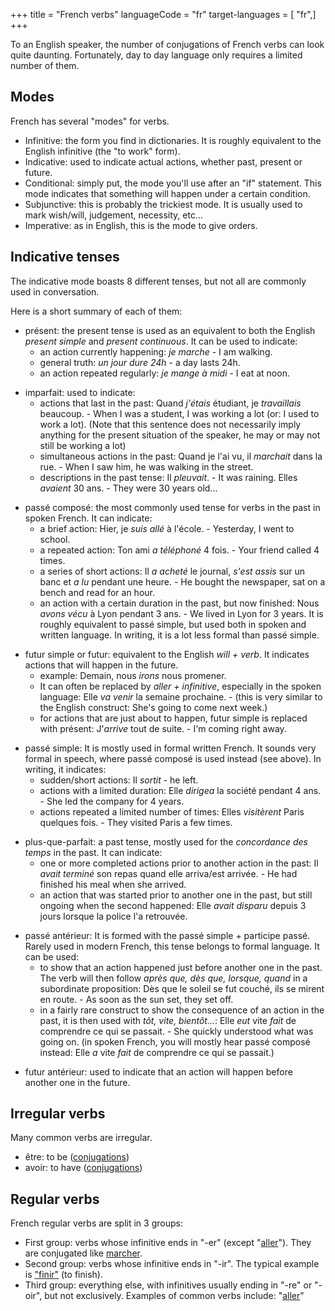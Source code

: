 +++
title = "French verbs"
languageCode = "fr"
target-languages = [ "fr",]
+++

To an English speaker, the number of conjugations of French verbs can
look quite daunting. Fortunately, day to day language only requires a
limited number of them.

## Modes

French has several "modes" for verbs.

  - Infinitive: the form you find in dictionaries. It is roughly
    equivalent to the English infinitive (the "to work" form).
  - Indicative: used to indicate actual actions, whether past, present
    or future.
  - Conditional: simply put, the mode you'll use after an "if"
    statement. This mode indicates that something will happen under a
    certain condition.
  - Subjunctive: this is probably the trickiest mode. It is usually used
    to mark wish/will, judgement, necessity, etc...
  - Imperative: as in English, this is the mode to give orders.

## Indicative tenses

The indicative mode boasts 8 different tenses, but not all are commonly
used in conversation.

Here is a short summary of each of them:

  - présent: the present tense is used as an equivalent to both the
    English *present simple* and *present continuous*. It can be used to
    indicate:
      - an action currently happening: *je marche* - I am walking.
      - general truth: *un jour dure 24h* - a day lasts 24h.
      - an action repeated regularly: *je mange à midi* - I eat at noon.

<!-- end list -->

  - imparfait: used to indicate:
      - actions that last in the past: Quand *j'étais* étudiant, je
        *travaillais* beaucoup. - When I was a student, I was working a
        lot (or: I used to work a lot). (Note that this sentence does
        not necessarily imply anything for the present situation of the
        speaker, he may or may not still be working a lot)
      - simultaneous actions in the past: Quand je l'ai vu, il
        *marchait* dans la rue. - When I saw him, he was walking in the
        street.
      - descriptions in the past tense: Il *pleuvait*. - It was raining.
        Elles *avaient* 30 ans. - They were 30 years old...

<!-- end list -->

  - passé composé: the most commonly used tense for verbs in the past in
    spoken French. It can indicate:
      - a brief action: Hier, je *suis allé* à l'école. - Yesterday, I
        went to school.
      - a repeated action: Ton ami *a téléphoné* 4 fois. - Your friend
        called 4 times.
      - a series of short actions: Il *a acheté* le journal, *s'est
        assis* sur un banc et *a lu* pendant une heure. - He bought the
        newspaper, sat on a bench and read for an hour.
      - an action with a certain duration in the past, but now finished:
        Nous *avons vécu* à Lyon pendant 3 ans. - We lived in Lyon for 3
        years. It is roughly equivalent to passé simple, but used both
        in spoken and written language. In writing, it is a lot less
        formal than passé simple.

<!-- end list -->

  - futur simple or futur: equivalent to the English *will + verb*. It
    indicates actions that will happen in the future.
      - example: Demain, nous *irons* nous promener.
      - It can often be replaced by *aller + infinitive*, especially in
        the spoken language: Elle *va venir* la semaine prochaine. -
        (this is very similar to the English construct: She's going to
        come next week.)
      - for actions that are just about to happen, futur simple is
        replaced with présent: J'*arrive* tout de suite. - I'm coming
        right away.

<!-- end list -->

  - passé simple: It is mostly used in formal written French. It sounds
    very formal in speech, where passé composé is used instead (see
    above). In writing, it indicates:
      - sudden/short actions: Il *sortit* - he left.
      - actions with a limited duration: Elle *dirigea* la société
        pendant 4 ans. - She led the company for 4 years.
      - actions repeated a limited number of times: Elles *visitèrent*
        Paris quelques fois. - They visited Paris a few times.

<!-- end list -->

  - plus-que-parfait: a past tense, mostly used for the *concordance des
    temps* in the past. It can indicate:
      - one or more completed actions prior to another action in the
        past: Il *avait terminé* son repas quand elle arriva/est
        arrivée. - He had finished his meal when she arrived.
      - an action that was started prior to another one in the past, but
        still ongoing when the second happened: Elle *avait disparu*
        depuis 3 jours lorsque la police l'a retrouvée.

<!-- end list -->

  - passé antérieur: It is formed with the passé simple + participe
    passé. Rarely used in modern French, this tense belongs to formal
    language. It can be used:
      - to show that an action happened just before another one in the
        past. The verb will then follow *après que, dès que, lorsque,
        quand* in a subordinate proposition: Dès que le soleil se fut
        couché, ils se mirent en route. - As soon as the sun set, they
        set off.
      - in a fairly rare construct to show the consequence of an action
        in the past, it is then used with *tôt, vite, bientôt...*: Elle
        *eut* vite *fait* de comprendre ce qui se passait. - She quickly
        understood what was going on. (in spoken French, you will mostly
        hear passé composé instead: Elle *a* vite *fait* de comprendre
        ce qui se passait.)

<!-- end list -->

  - futur antérieur: used to indicate that an action will happen before
    another one in the future.

## Irregular verbs

Many common verbs are irregular.

  - être: to be ([conjugations](/fr/Etre_conjugations))
  - avoir: to have ([conjugations](/fr/Avoir_conjugations))

## Regular verbs

French regular verbs are split in 3 groups:

  - First group: verbs whose infinitive ends in "-er" (except
    "[aller](/fr/Aller_conjugations)"). They are conjugated like
    [marcher](/fr/Marcher_conjugations).
  - Second group: verbs whose infinitive ends in "-ir". The typical
    example is ["finir"](/fr/Finir_conjugations) (to finish).
  - Third group: everything else, with infinitives usually ending in
    "-re" or "-oir", but not exclusively. Examples of common verbs
    include: "[aller](/fr/Aller_conjugations)"
